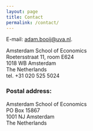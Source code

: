 ```yaml
---
layout: page
title: Contact
permalink: /contact/
---
```


E-mail: [adam.booij@uva.nl](mailto:adam.booij@uva.nl).

<p>
Amsterdam School of Economics<br/>
Roetersstraat 11, room E624<br/>
1018 WB Amsterdam<br/>
The Netherlands<br/>
tel. +31 020 525 5024<br>

<h3>Postal address:</h3>
<p>
Amsterdam School of Economics<br>
PO Box 15867<br>
1001 NJ Amsterdam<br>
The Netherlands<br>
</p>
